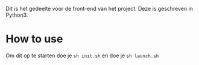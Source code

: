 Dit is het gedeelte voor de front-end van het project. Deze is geschreven in Python3.

# How to use
Om dit op te starten doe je `sh init.sh` en doe je `sh launch.sh`
